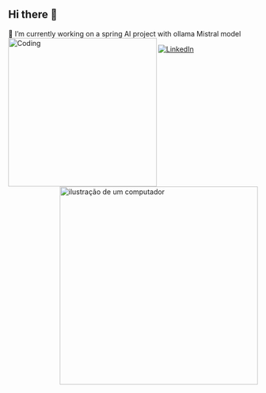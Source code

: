 ## Hi there 👋




🔭 I’m currently working on a spring AI project with ollama Mistral model
<img align="left" alt="Coding" width="300" src="https://i.giphy.com/media/v1.Y2lkPTc5MGI3NjExbHUyNGlldXZzcDJ4bDZvcWxhbm9tY2s2NzZ0aWx3ejY1Y3U5NTRpZSZlcD12MV9pbnRlcm5hbF9naWZfYnlfaWQmY3Q9Zw/XD9o33QG9BoMis7iM4/giphy.gif"> 
<img src="https://raw.githubusercontent.com/MicaelliMedeiros/micaellimedeiros/master/image/computer-illustration.png" alt="ilustração de um computador" min-width="400px" max-width="400px" width="400px" align="right">

<p align="left">
 
  <a href="https://www.linkedin.com/in/chirine-hmida-6071441b1/" title="LinkedIn">
  <img src="https://img.shields.io/badge/-Linkedin-0e76a8?style=flat-square&logo=Linkedin&logoColor=white&link=LINK-DO-SEU-LINKEDIN" alt="LinkedIn"/></a>

</p>
